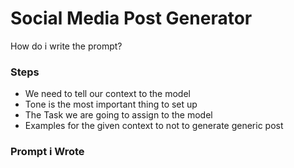 <h1>Social Media Post Generator</h1>

<p>How do i write the prompt?</p>

<h3>Steps</h3>
<ul>
<li>We need to tell our context to the model</li>
<li>Tone is the most important thing to set up</li>
<li>The Task we are going to assign to the model</li>
<li>Examples for the given context to not to generate generic post</li>
</ul>

<h3>Prompt i Wrote</h3>

